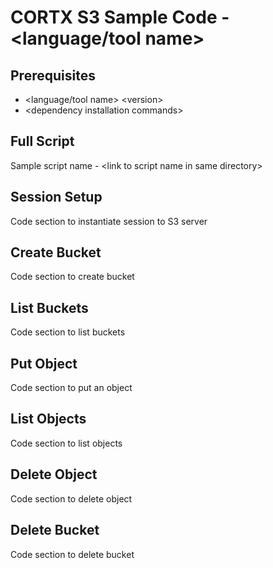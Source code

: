 CORTX S3 Sample Code - \<language/tool name\>
==============================

Prerequisites
---------------------
* \<language/tool name\> \<version\>
* \<dependency installation commands\>

Full Script
---------------------
Sample script name - \<link to script name in same directory\>

Session  Setup
---------------------
Code section to instantiate session to S3 server

Create Bucket
---------------------
Code section to create bucket

List Buckets
---------------------
Code section to list buckets

Put Object
---------------------
Code section to put an object

List Objects
---------------------
Code section to list objects

Delete Object
---------------------
Code section to delete object

Delete Bucket
---------------------
Code section to delete bucket